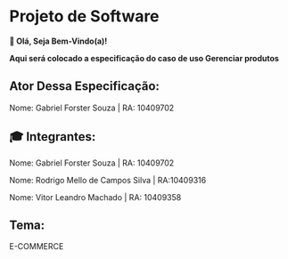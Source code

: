 # **Projeto de Software**

**👋 Olá, Seja Bem-Vindo(a)!**

**Aqui será colocado a especificação do caso de uso Gerenciar produtos**

## **Ator Dessa Especificação:**

Nome: Gabriel Forster Souza | RA: 10409702


## **🎓 Integrantes:**

Nome: Gabriel Forster Souza | RA: 10409702

Nome: Rodrigo Mello de Campos Silva | RA:10409316

Nome: Vitor Leandro Machado | RA: 10409358

## **Tema:**
E-COMMERCE
